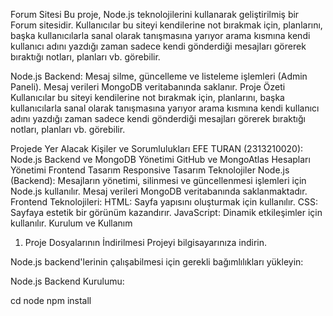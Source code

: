 Forum Sitesi
Bu proje, Node.js teknolojilerini kullanarak geliştirilmiş bir Forum sitesidir. Kullanıcılar bu siteyi kendilerine not bırakmak için, planlarını, başka kullanıcılarla sanal olarak tanışmasına yarıyor arama kısmına kendi kullanıcı adını yazdığı zaman sadece kendi gönderdiği mesajları görerek bıraktığı notları, planları vb. görebilir.

Node.js Backend:
Mesaj silme, güncelleme ve listeleme işlemleri (Admin Paneli).
Mesaj verileri MongoDB veritabanında saklanır.
Proje Özeti
Kullanıcılar bu siteyi kendilerine not bırakmak için, planlarını, başka kullanıcılarla sanal olarak tanışmasına yarıyor arama kısmına kendi kullanıcı adını yazdığı zaman sadece kendi gönderdiği mesajları görerek bıraktığı notları, planları vb. görebilir.

Projede Yer Alacak Kişiler ve Sorumlulukları
EFE TURAN (2313210020):
Node.js Backend ve MongoDB Yönetimi
GitHub ve MongoAtlas Hesapları Yönetimi
Frontend Tasarım
Responsive Tasarım
Teknolojiler
Node.js (Backend):
Mesajların yönetimi, silinmesi ve güncellenmesi işlemleri için Node.js kullanılır.
Mesaj verileri MongoDB veritabanında saklanmaktadır.
Frontend Teknolojileri:
HTML: Sayfa yapısını oluşturmak için kullanılır.
CSS: Sayfaya estetik bir görünüm kazandırır.
JavaScript: Dinamik etkileşimler için kullanılır.
Kurulum ve Kullanım
1. Proje Dosyalarının İndirilmesi
Projeyi bilgisayarınıza indirin.

Node.js backend'lerinin çalışabilmesi için gerekli bağımlılıkları yükleyin:

Node.js Backend Kurulumu:

cd node
npm install
